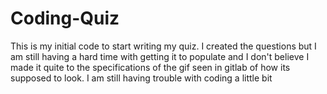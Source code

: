 # Coding-Quiz
This is my initial code to start writing my quiz. I created the questions but I am still having a hard time with getting it to populate and I don't believe I made it quite to the specifications of the gif seen in gitlab of how its supposed to look. I am still having trouble with coding a little bit
